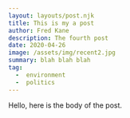 ```yaml
---
layout: layouts/post.njk
title: This is my a post
author: Fred Kane
description: The fourth post 
date: 2020-04-26
image: /assets/img/recent2.jpg
summary: blah blah blah
tag:
  -  environment
  -  politics
---
```

Hello, here is the body of the post.